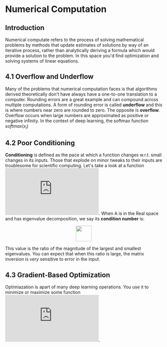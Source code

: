 # Numerical Computation

## Introduction
Numerical computate refers to the process of solving mathematical problems by methods that update estimates of solutions by way of an iterative process, rather than analytically deriving a formula which would provide a solution to the problem.  In this space you'd find optimization and solving systems of linear equations.  

## 4.1 Overflow and Underflow
Many of the problems that numerical computation faces is that algorithms derived theoretically don't have always have a one-to-one translation to a computer.  Rounding errors are a great example and can compound across multiple computations.  A form of rounding error is called **underflow** and this is where numbers near zero are rounded to zero.  The opposite is **overflow**.  Overflow occurs when large numbers are approximated as positive or negative infinity.  In the context of deep learning, the softmax function $softmax(x_{i})$


## 4.2 Poor Conditioning    
**Conditioning** is defined as the pace at which a function changes w.r.t. small changes in its inputs.  Those that explode on minor tweaks to their inputs are troublesome for scientific computing.  Let's take a look at a function ![equation](https://latex.codecogs.com/gif.latex?f%28%5Ctextbf%7Bx%7D%29%20%3D%20%5Ctextbf%7BA%7D%5E%7B-1%7D%5Ctextbf%7Bx%7D).  When A is in the Real space and has eigenvalue decomposition, we say its **condition number** is:    
 <p align="center"><img width="50" height="50" src=https://latex.codecogs.com/gif.latex?max_%7Bi%2Cj%7D%7C%5Cfrac%7B%5Clambda_%7Bi%7D%7D%7B%5Clambda_%7Bj%7D%7D%7C></p>    

 This value is the ratio of the magnitude of the largest and smallest eigenvalues.  You can expect that when this ratio is large, the matrix inversion is _very_ sensitive to error in the input.  

## 4.3 Gradient-Based Optimization
Optimiazation is apart of many deep learning operations.  You use it to minimize or maximize some function ![equation](https://latex.codecogs.com/gif.latex?f%28%5Ctextbf%7Bx%7D%29).  
